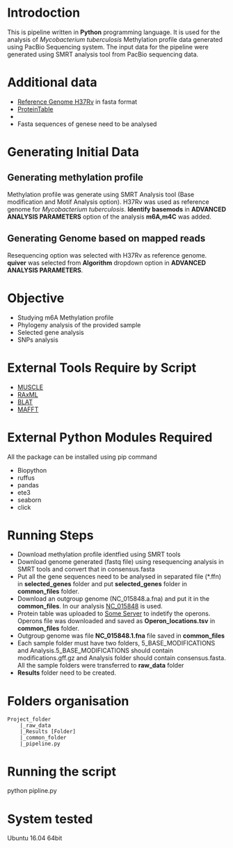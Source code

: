 # Introdoction

This is pipeline written in **Python** programming language. It is used for the analysis of *Mycobacterium tuberculosis* Methylation profile data generated using PacBio Sequencing system. The input data for the pipeline were generated using SMRT analysis tool from PacBio sequencing data.

# Additional data

- [Reference Genome H37Rv](ftp://ftp.ncbi.nlm.nih.gov/genomes/all/GCF/000/195/955/GCF_000195955.2_ASM19595v2/GCF_000195955.2_ASM19595v2_genomic.fna.gz) in fasta format
- [ProteinTable](https://www.ncbi.nlm.nih.gov/genome/proteins/166?genome_assembly_id=159857)
-
- Fasta sequences of genese need to be analysed


# Generating Initial Data

## Generating methylation profile

Methylation profile was generate using SMRT Analysis tool (Base modification and Motif Analysis option). H37Rv was used as reference genome for  *Mycobacterium tuberculosis*.
**Identify basemods** in **ADVANCED ANALYSIS PARAMETERS** option of the analysis **m6A,m4C** was added.

## Generating Genome based on mapped reads

Resequencing option was selected with H37Rv as reference genome. **quiver** was selected from **Algorithm** dropdown option in **ADVANCED ANALYSIS PARAMETERS**.   

# Objective

- Studying m6A Methylation profile
- Phylogeny analysis of the provided sample
- Selected gene analysis
- SNPs analysis

# External Tools Require by Script
- [MUSCLE](https://www.drive5.com/muscle/)
- [RAxML](https://sco.h-its.org/exelixis/web/software/raxml/)
- [BLAT](http://hgdownload.cse.ucsc.edu/admin/exe/linux.x86_64/blat/)
- [MAFFT](https://mafft.cbrc.jp/alignment/software/)

# External  Python Modules  Required

All the package can be installed using pip command

- Biopython
- ruffus
- pandas
- ete3
- seaborn
- click



# Running Steps

- Download methylation profile identfied using SMRT tools
- Download genome generated (fastq file) using resequencing analysis in SMRT tools and convert that in consensus.fasta
- Put all the gene sequences need to be analysed in separated file (*.ffn) in __selected_genes__ folder and put __selected_genes__ folder in __common_files__ folder.
- Download an outgroup genome (NC_015848.a.fna) and put it in the __common_files__. In our analysis [NC_015848](https://www.ncbi.nlm.nih.gov/genome/?term=NC_015848) is used.
- Protein table was uploaded to [Some Server]() to indetify the operons. Operons file was downloaded and saved as __Operon_locations.tsv__ in __common_files__ folder.
- Outgroup genome was file __NC_015848.1.fna__ file saved in __common_files__
- Each sample folder must have two folders, 5_BASE_MODIFICATIONS and Analysis.5_BASE_MODIFICATIONS should contain modifications.gff.gz and Analysis folder should contain consensus.fasta. All the sample folders were transferred to __raw_data__ folder
- __Results__ folder need to be created.


# Folders organisation
```
Project_folder
	|_raw_data
	|_Results [Folder]
	|_common_folder
	|_pipeline.py
```

# Running the script

python pipline.py


# System tested

Ubuntu 16.04 64bit
